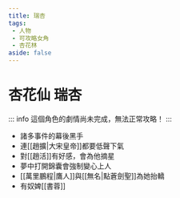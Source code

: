 ```yaml
---
title: 瑞杏
tags:
 - 人物
 - 可攻略女角
 - 杏花林
aside: false
---
```


# 杏花仙 瑞杏

::: info
這個角色的劇情尚未完成，無法正常攻略！
:::

- 諸多事件的幕後黑手
- 連[[趙擴|大宋皇帝]]都要低聲下氣
- 對[[趙活]]有好感，會為他摘星
- 夢中打開錦囊會強制變心上人
- [[萬里鵬程|鷹人]]與[[無名|點蒼劍聖]]為她抬轎
- 有奴婢[[書蓉]]